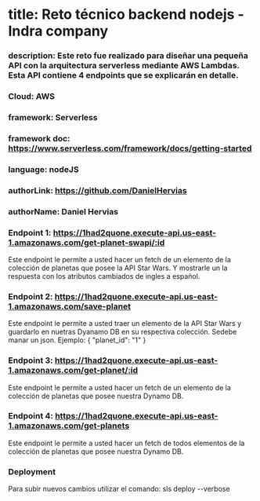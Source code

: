 # title: Reto técnico backend nodejs - Indra company

### description: Este reto fue realizado para diseñar una pequeña API con la arquitectura serverless mediante AWS Lambdas. Esta API contiene 4 endpoints que se explicarán en detalle.

### Cloud: AWS

### framework: Serverless

### framework doc: https://www.serverless.com/framework/docs/getting-started

### language: nodeJS

### authorLink: https://github.com/DanielHervias

### authorName: Daniel Hervias

### Endpoint 1: https://1had2quone.execute-api.us-east-1.amazonaws.com/get-planet-swapi/:id

Este endpoint le permite a usted hacer un fetch de un elemento de la colección de planetas que posee la API Star Wars. Y mostrarle un la respuesta con los atributos cambiados de ingles a español.

### Endpoint 2: https://1had2quone.execute-api.us-east-1.amazonaws.com/save-planet

Este endpoint le permite a usted traer un elemento de la API Star Wars y guardarlo en nuetras Dyanamo DB en su respectiva colección.
Sedebe manar un json. Ejemplo:
{
"planet_id": "1"
}

### Endpoint 3: https://1had2quone.execute-api.us-east-1.amazonaws.com/get-planet/:id

Este endpoint le permite a usted hacer un fetch de un elemento de la colección de planetas que posee nuestra Dynamo DB.

### Endpoint 4: https://1had2quone.execute-api.us-east-1.amazonaws.com/get-planets

Este endpoint le permite a usted hacer un fetch de todos elementos de la colección de planetas que posee nuestra Dynamo DB.

### Deployment

Para subir nuevos cambios utilizar el comando: sls deploy --verbose 

